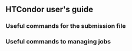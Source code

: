 ## HTCondor user's guide

### Useful commands for the submission file

### Useful commands to managing jobs